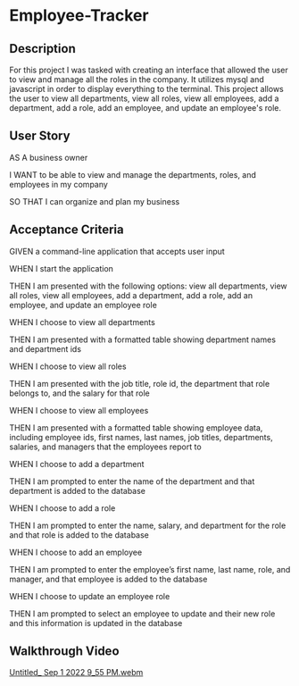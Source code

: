 # Employee-Tracker

## Description
For this project I was tasked with creating an interface that allowed the user to view and manage all the roles in the company. It utilizes mysql and javascript in order to display everything to the terminal. This project allows the user to view all departments, view all roles, view all employees, add a department, add a role, add an employee, and update an employee's role.

## User Story
AS A business owner

I WANT to be able to view and manage the departments, roles, and employees in my company

SO THAT I can organize and plan my business

## Acceptance Criteria
GIVEN a command-line application that accepts user input

WHEN I start the application

THEN I am presented with the following options: view all departments, view all roles, view all employees, add a department, add a role, add an employee, and update an employee role

WHEN I choose to view all departments

THEN I am presented with a formatted table showing department names and department ids

WHEN I choose to view all roles

THEN I am presented with the job title, role id, the department that role belongs to, and the salary for that role

WHEN I choose to view all employees

THEN I am presented with a formatted table showing employee data, including employee ids, first names, last names, job titles, departments, salaries, and managers that the employees report to

WHEN I choose to add a department

THEN I am prompted to enter the name of the department and that department is added to the database

WHEN I choose to add a role

THEN I am prompted to enter the name, salary, and department for the role and that role is added to the database

WHEN I choose to add an employee

THEN I am prompted to enter the employee’s first name, last name, role, and manager, and that employee is added to the database

WHEN I choose to update an employee role

THEN I am prompted to select an employee to update and their new role and this information is updated in the database

## Walkthrough Video
[Untitled_ Sep 1 2022 9_55 PM.webm](https://user-images.githubusercontent.com/32420245/188049809-11ea4875-dd84-4fe1-b60e-d341f39eb154.webm)
